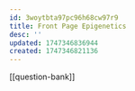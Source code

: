 ```yaml
---
id: 3woytbta97pc96h68cw97r9
title: Front Page Epigenetics
desc: ''
updated: 1747346836944
created: 1747346821136
---
```

[[question-bank]]